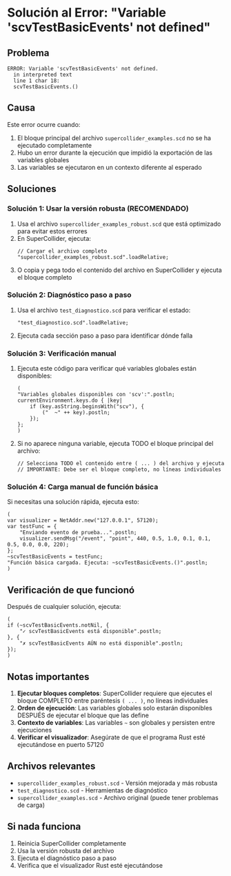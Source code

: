 # Solución al Error: "Variable 'scvTestBasicEvents' not defined"

## Problema
```
ERROR: Variable 'scvTestBasicEvents' not defined.
  in interpreted text
  line 1 char 18:
  scvTestBasicEvents.() 
```

## Causa
Este error ocurre cuando:
1. El bloque principal del archivo `supercollider_examples.scd` no se ha ejecutado completamente
2. Hubo un error durante la ejecución que impidió la exportación de las variables globales
3. Las variables se ejecutaron en un contexto diferente al esperado

## Soluciones

### Solución 1: Usar la versión robusta (RECOMENDADO)

1. Usa el archivo `supercollider_examples_robust.scd` que está optimizado para evitar estos errores
2. En SuperCollider, ejecuta:
   ```supercollider
   // Cargar el archivo completo
   "supercollider_examples_robust.scd".loadRelative;
   ```
3. O copia y pega todo el contenido del archivo en SuperCollider y ejecuta el bloque completo

### Solución 2: Diagnóstico paso a paso

1. Usa el archivo `test_diagnostico.scd` para verificar el estado:
   ```supercollider
   "test_diagnostico.scd".loadRelative;
   ```

2. Ejecuta cada sección paso a paso para identificar dónde falla

### Solución 3: Verificación manual

1. Ejecuta este código para verificar qué variables globales están disponibles:
   ```supercollider
   (
   "Variables globales disponibles con 'scv':".postln;
   currentEnvironment.keys.do { |key|
       if (key.asString.beginsWith("scv"), {
           ("  ~" ++ key).postln;
       });
   };
   )
   ```

2. Si no aparece ninguna variable, ejecuta TODO el bloque principal del archivo:
   ```supercollider
   // Selecciona TODO el contenido entre ( ... ) del archivo y ejecuta
   // IMPORTANTE: Debe ser el bloque completo, no líneas individuales
   ```

### Solución 4: Carga manual de función básica

Si necesitas una solución rápida, ejecuta esto:
```supercollider
(
var visualizer = NetAddr.new("127.0.0.1", 57120);
var testFunc = {
    "Enviando evento de prueba...".postln;
    visualizer.sendMsg("/event", "point", 440, 0.5, 1.0, 0.1, 0.1, 0.5, 0.0, 0.0, 220);
};
~scvTestBasicEvents = testFunc;
"Función básica cargada. Ejecuta: ~scvTestBasicEvents.()".postln;
)
```

## Verificación de que funcionó

Después de cualquier solución, ejecuta:
```supercollider
(
if (~scvTestBasicEvents.notNil, {
    "✓ scvTestBasicEvents está disponible".postln;
}, {
    "✗ scvTestBasicEvents AÚN no está disponible".postln;
});
)
```

## Notas importantes

1. **Ejecutar bloques completos**: SuperCollider requiere que ejecutes el bloque COMPLETO entre paréntesis `( ... )`, no líneas individuales
2. **Orden de ejecución**: Las variables globales solo estarán disponibles DESPUÉS de ejecutar el bloque que las define
3. **Contexto de variables**: Las variables `~` son globales y persisten entre ejecuciones
4. **Verificar el visualizador**: Asegúrate de que el programa Rust esté ejecutándose en puerto 57120

## Archivos relevantes

- `supercollider_examples_robust.scd` - Versión mejorada y más robusta
- `test_diagnostico.scd` - Herramientas de diagnóstico
- `supercollider_examples.scd` - Archivo original (puede tener problemas de carga)

## Si nada funciona

1. Reinicia SuperCollider completamente
2. Usa la versión robusta del archivo
3. Ejecuta el diagnóstico paso a paso
4. Verifica que el visualizador Rust esté ejecutándose
